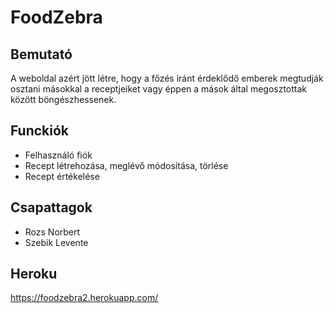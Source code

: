 # FoodZebra

## Bemutató

A weboldal azért jött létre, hogy a főzés iránt érdeklődő emberek megtudják osztani másokkal a receptjeiket vagy éppen a mások által megosztottak között böngészhessenek.

## Funckiók

- Felhasználó fiók
- Recept létrehozása, meglévő módosítása, törlése
- Recept értékelése

## Csapattagok

- Rozs Norbert
- Szebik Levente

## Heroku

<https://foodzebra2.herokuapp.com/>
